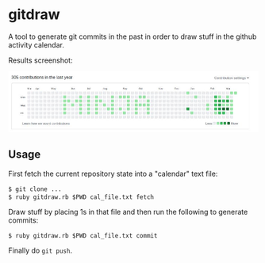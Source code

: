 # gitdraw
A tool to generate git commits in the past in order to draw stuff in the github activity calendar.

Results screenshot:

![Screenshot](https://github.com/minjaslavkovic/gitdraw/blob/9ec4058775c6b16e423c025420c4f4ff4e9100f6/screenshot.jpg)

## Usage

First fetch the current repository state into a "calendar" text file:

```
$ git clone ...
$ ruby gitdraw.rb $PWD cal_file.txt fetch
```

Draw stuff by placing 1s in that file and then run the following to generate commits:

```
$ ruby gitdraw.rb $PWD cal_file.txt commit
```

Finally do `git push`.
